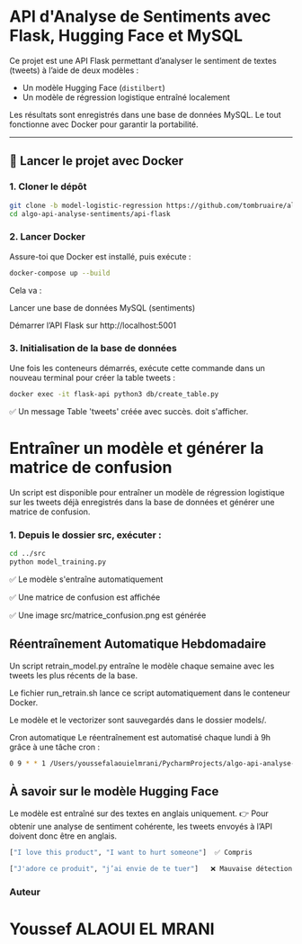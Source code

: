 #  API d'Analyse de Sentiments avec Flask, Hugging Face et MySQL

Ce projet est une API Flask permettant d’analyser le sentiment de textes (tweets) à l’aide de deux modèles :

- Un modèle Hugging Face (`distilbert`)
- Un modèle de régression logistique entraîné localement

Les résultats sont enregistrés dans une base de données MySQL. Le tout fonctionne avec Docker pour garantir la portabilité.

---

## 🚀 Lancer le projet avec Docker

### 1. Cloner le dépôt
```bash
git clone -b model-logistic-regression https://github.com/tombruaire/algo-api-analyse-sentiments.git
cd algo-api-analyse-sentiments/api-flask
```

### 2. Lancer Docker
Assure-toi que Docker est installé, puis exécute :
```bash
docker-compose up --build
```
Cela va :

Lancer une base de données MySQL (sentiments)

Démarrer l’API Flask sur http://localhost:5001

### 3. Initialisation de la base de données
Une fois les conteneurs démarrés, exécute cette commande dans un nouveau terminal pour créer la table tweets :

```bash
docker exec -it flask-api python3 db/create_table.py
```
✅ Un message Table 'tweets' créée avec succès. doit s'afficher.

#  Entraîner un modèle et générer la matrice de confusion

Un script est disponible pour entraîner un modèle de régression logistique sur les tweets déjà enregistrés dans la base de données et générer une matrice de confusion.

### 1. Depuis le dossier src, exécuter :

```bash
cd ../src
python model_training.py
```

✅ Le modèle s'entraîne automatiquement

✅ Une matrice de confusion est affichée

✅ Une image src/matrice_confusion.png est générée


## Réentraînement Automatique Hebdomadaire
Un script retrain_model.py entraîne le modèle chaque semaine avec les tweets les plus récents de la base.

 Le fichier run_retrain.sh lance ce script automatiquement dans le conteneur Docker.

Le modèle et le vectorizer sont sauvegardés dans le dossier models/.

Cron automatique
Le réentraînement est automatisé chaque lundi à 9h grâce à une tâche cron :
 ```bash
 0 9 * * 1 /Users/youssefalaouielmrani/PycharmProjects/algo-api-analyse-sentiments/algo-api-analyse-sentiments/api-flask/run_retrain.sh >> /Users/youssefalaouielmrani/PycharmProjects/algo-api-analyse-sentiments/algo-api-analyse-sentiments/logs/retrain.log 2>&1

 ```


## À savoir sur le modèle Hugging Face

Le modèle est entraîné sur des textes en anglais uniquement.
👉 Pour obtenir une analyse de sentiment cohérente, les tweets envoyés à l’API doivent donc être en anglais.

```bash
["I love this product", "I want to hurt someone"]  ✅ Compris

["J'adore ce produit", "j’ai envie de te tuer"]   ❌ Mauvaise détection

```




### Auteur 
# Youssef ALAOUI EL MRANI
